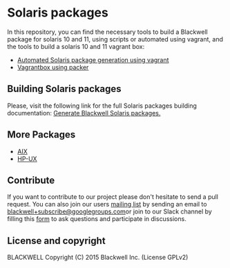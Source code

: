 # Solaris packages

In this repository, you can find the necessary tools to build a Blackwell package for solaris 10 and 11, using scripts or automated using vagrant, and the tools to build a solaris 10 and 11 vagrant box:

- [Automated Solaris package generation using vagrant](/solaris/package_generation/README.md)
- [Vagrantbox using packer](/solaris/packer/README.md)

## Building Solaris packages

Please, visit the following link for the full Solaris packages building documentation: [Generate Blackwell Solaris packages.](https://documentation.blackwell.com/current/development/packaging/generate-sol-package.html)

## More Packages

- [AIX](/aix/README.md)
- [HP-UX](/hp-ux/README.md)

## Contribute

If you want to contribute to our project please don't hesitate to send a pull request. You can also join our users [mailing list](https://groups.google.com/d/forum/blackwell) by sending an email to [blackwell+subscribe@googlegroups.com](mailto:blackwell+subscribe@googlegroups.com)or join to our Slack channel by filling this [form](https://blackwell.com/community/join-us-on-slack/) to ask questions and participate in discussions.

## License and copyright

BLACKWELL
Copyright (C) 2015 Blackwell Inc.  (License GPLv2)
